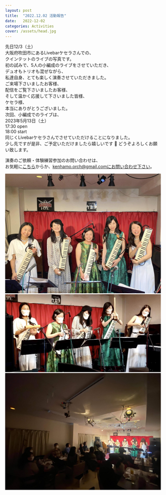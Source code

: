 ```yaml
---
layout: post
title:  "2022.12.02 活動報告"
date:   2022-12-02 
categories: Activities
cover: /assets/head.jpg
---
```

  
先日12/3（土）  
大阪府吹田市にあるLivebarケセラさんでの、  
クインテットのライブの写真です。  
初の試みで、5人の小編成のライブをさせていただき、  
デュオもトリオも混ぜながら、  
私達自身、とても楽しく演奏させていただきました。  
ご来場下さいましたお客様、  
配信をご覧下さいましたお客様、  
そして温かく応援して下さいました皆様、  
ケセラ様、  
本当にありがとうございました。  
次回、小編成でのライブは、  
2023年5月13日（土）  
17:30 open  
18:00 start  
同じくLivebarケセラさんでさせていただけることになりました。  
少し先ですが是非、ご予定いただけましたら嬉しいです  🎵
どうぞよろしくお願い致します。  
    
演奏のご依頼・体験練習参加のお問い合わせは、  
お気軽に[こちら](https://docs.google.com/forms/d/e/1FAIpQLSeOdIlDB3uChvhrr9F543WjyJz2orR1FHCYdYVnwKcQU6wVcg/viewform)からか、kenhamo.orch@gmail.comにお問い合わせ下さい。
  
  
<img border="0" src="/assets/20221202-1.jpg">  
<img border="0" src="/assets/20221202-2.jpg">  
<img border="0" src="/assets/20221202-3.jpg">  

